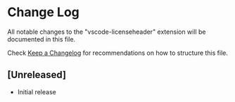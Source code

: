 # Change Log
All notable changes to the "vscode-licenseheader" extension will be documented in this file.

Check [Keep a Changelog](http://keepachangelog.com/) for recommendations on how to structure this file.

## [Unreleased]
- Initial release